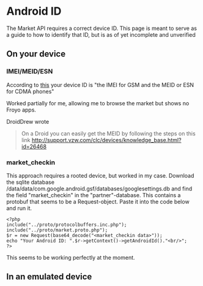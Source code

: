 # Android ID #

The Market API requires a correct device ID. This page is meant to serve as a guide to how to identify that ID, but is as of yet incomplete and unverified


## On your device ##
### IMEI/MEID/ESN ###
According to [this](http://developer.android.com/reference/android/telephony/TelephonyManager.html#getDeviceId%28%29) your device ID is "the IMEI for GSM and the MEID or ESN for CDMA phones"

Worked partially for me, allowing me to browse the market but shows no Froyo apps.

DroidDrew wrote
> On a Droid you can easily get the MEID by following the steps on this link http://support.vzw.com/clc/devices/knowledge_base.html?id=26468


### market\_checkin ###
This approach requires a rooted device, but worked in my case.
Download the sqlite database
/data/data/com.google.android.gsf/databases/googlesettings.db and find the field "market\_checkin" in the "partner"-database.
This contains a protobuf that seems to be a Request-object. Paste it into the code below and run it.

```
<?php
include("../proto/protocolbuffers.inc.php");
include("../proto/market.proto.php");
$r = new Request(base64_decode("<market_checkin data>"));
echo "Your Android ID: ".$r->getContext()->getAndroidId()."<br/>";
?>
```

This seems to be working perfectly at the moment.


## In an emulated device ##